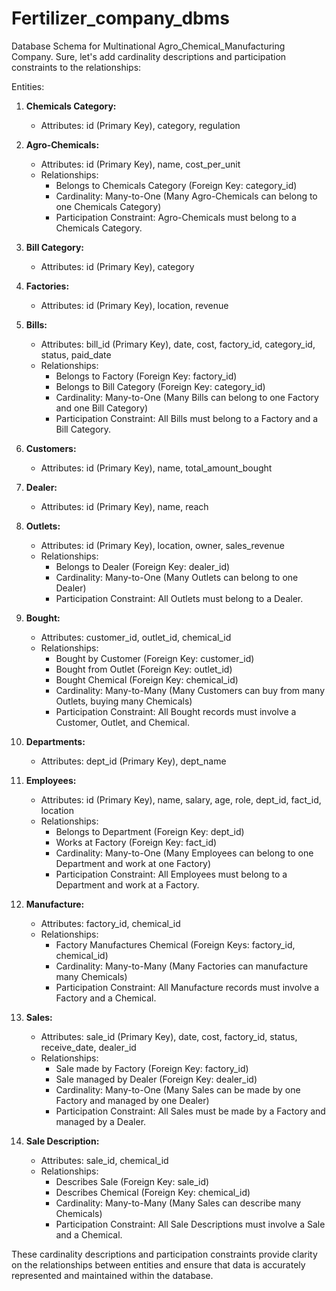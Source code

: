 # Fertilizer_company_dbms
Database Schema for Multinational Agro_Chemical_Manufacturing Company.
Sure, let's add cardinality descriptions and participation constraints to the relationships:

Entities:
1. **Chemicals Category:**
   - Attributes: id (Primary Key), category, regulation

2. **Agro-Chemicals:**
   - Attributes: id (Primary Key), name, cost_per_unit
   - Relationships:
     - Belongs to Chemicals Category (Foreign Key: category_id)
     - Cardinality: Many-to-One (Many Agro-Chemicals can belong to one Chemicals Category)
     - Participation Constraint: Agro-Chemicals must belong to a Chemicals Category.

3. **Bill Category:**
   - Attributes: id (Primary Key), category

4. **Factories:**
   - Attributes: id (Primary Key), location, revenue

5. **Bills:**
   - Attributes: bill_id (Primary Key), date, cost, factory_id, category_id, status, paid_date
   - Relationships:
     - Belongs to Factory (Foreign Key: factory_id)
     - Belongs to Bill Category (Foreign Key: category_id)
     - Cardinality: Many-to-One (Many Bills can belong to one Factory and one Bill Category)
     - Participation Constraint: All Bills must belong to a Factory and a Bill Category.

6. **Customers:**
   - Attributes: id (Primary Key), name, total_amount_bought

7. **Dealer:**
   - Attributes: id (Primary Key), name, reach

8. **Outlets:**
   - Attributes: id (Primary Key), location, owner, sales_revenue
   - Relationships:
     - Belongs to Dealer (Foreign Key: dealer_id)
     - Cardinality: Many-to-One (Many Outlets can belong to one Dealer)
     - Participation Constraint: All Outlets must belong to a Dealer.

9. **Bought:**
   - Attributes: customer_id, outlet_id, chemical_id
   - Relationships:
     - Bought by Customer (Foreign Key: customer_id)
     - Bought from Outlet (Foreign Key: outlet_id)
     - Bought Chemical (Foreign Key: chemical_id)
     - Cardinality: Many-to-Many (Many Customers can buy from many Outlets, buying many Chemicals)
     - Participation Constraint: All Bought records must involve a Customer, Outlet, and Chemical.

10. **Departments:**
    - Attributes: dept_id (Primary Key), dept_name

11. **Employees:**
    - Attributes: id (Primary Key), name, salary, age, role, dept_id, fact_id, location
    - Relationships:
      - Belongs to Department (Foreign Key: dept_id)
      - Works at Factory (Foreign Key: fact_id)
      - Cardinality: Many-to-One (Many Employees can belong to one Department and work at one Factory)
      - Participation Constraint: All Employees must belong to a Department and work at a Factory.

12. **Manufacture:**
    - Attributes: factory_id, chemical_id
    - Relationships:
      - Factory Manufactures Chemical (Foreign Keys: factory_id, chemical_id)
      - Cardinality: Many-to-Many (Many Factories can manufacture many Chemicals)
      - Participation Constraint: All Manufacture records must involve a Factory and a Chemical.

13. **Sales:**
    - Attributes: sale_id (Primary Key), date, cost, factory_id, status, receive_date, dealer_id
    - Relationships:
      - Sale made by Factory (Foreign Key: factory_id)
      - Sale managed by Dealer (Foreign Key: dealer_id)
      - Cardinality: Many-to-One (Many Sales can be made by one Factory and managed by one Dealer)
      - Participation Constraint: All Sales must be made by a Factory and managed by a Dealer.

14. **Sale Description:**
    - Attributes: sale_id, chemical_id
    - Relationships:
      - Describes Sale (Foreign Key: sale_id)
      - Describes Chemical (Foreign Key: chemical_id)
      - Cardinality: Many-to-Many (Many Sales can describe many Chemicals)
      - Participation Constraint: All Sale Descriptions must involve a Sale and a Chemical.

These cardinality descriptions and participation constraints provide clarity on the relationships between entities and ensure that data is accurately represented and maintained within the database.

